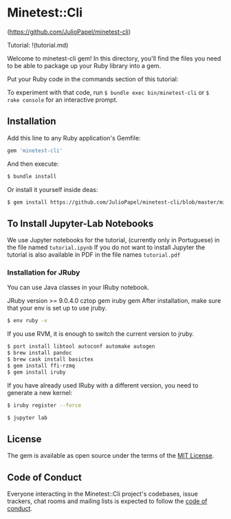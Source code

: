 # Minetest::Cli

(https://github.com/JulioPapel/minetest-cli)

Tutorial: !(tutorial.md)

Welcome to minetest-cli gem! In this directory, you'll find the files you need to be able to package up your Ruby library into a gem. 

Put your Ruby code in the commands section of this tutorial:   

To experiment with that code, run `$ bundle exec bin/minetest-cli` 
or 
`$ rake console` for an interactive prompt.

## Installation

Add this line to any Ruby application's Gemfile:

```ruby
gem 'minetest-cli'
```

And then execute:
```sh
$ bundle install
```
Or install it yourself inside deas:
```sh
$ gem install https://github.com/JulioPapel/minetest-cli/blob/master/minetest-cli-0.2.0.gem
```   

## To Install Jupyter-Lab Notebooks
We use Jupyter notebooks for the tutorial, (currently only in Portuguese) in the file named `tutorial.ipynb`
If you do not want to install Jupyter the tutorial is also available in PDF in the file names `tutorial.pdf`

### Installation for JRuby
You can use Java classes in your IRuby notebook.

JRuby version >= 9.0.4.0
cztop gem
iruby gem
After installation, make sure that your env is set up to use jruby.
```sh
$ env ruby -v
```

If you use RVM, it is enough to switch the current version to jruby.
```sh
$ port install libtool autoconf automake autogen
$ brew install pandoc
$ brew cask install basictex
$ gem install ffi-rzmq
$ gem install iruby
```

If you have already used IRuby with a different version, you need to generate a new kernel:
```sh
$ iruby register --force 
```
```sh
$ jupyter lab
```

## License

The gem is available as open source under the terms of the [MIT License](https://opensource.org/licenses/MIT).

## Code of Conduct

Everyone interacting in the Minetest::Cli project's codebases, issue trackers, chat rooms and mailing lists is expected to follow the [code of conduct](https://github.com/[USERNAME]/minetest-cli/blob/master/CODE_OF_CONDUCT.md).
